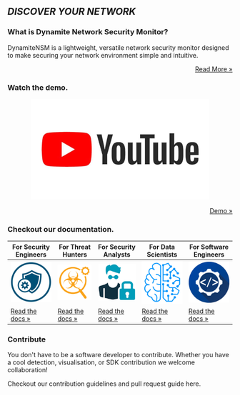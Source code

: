 ## *DISCOVER YOUR NETWORK*

### What is Dynamite Network Security Monitor?

DynamiteNSM is a lightweight, versatile network security monitor designed to make securing your network environment simple and intuitive.

<p style="text-align: right;">
    <a href="/about"> Read More »</a>
</p>

### Watch the demo.

<center>
    <img src="docs/data/img/youtube_placeholder.png">
</center>
<p style="text-align: right;">
    <a href="https://youtube.com"> Demo »</a>
</p>


### Checkout our documentation.

| For Security Engineers                           | For Threat Hunters                           | For Security Analysts                           | For Data Scientists                         | For Software Engineers                      |
|--------------------------------------------------|----------------------------------------------|-------------------------------------------------|---------------------------------------------|---------------------------------------------|
| ![img.png](docs/data/img/security_engineers_icon.png) | ![img.png](docs/data/img/threat_hunting_icon.png) | ![img.png](docs/data/img/security_analysts_icon.png) | ![img.png](data/img/datascientist_icon.png) | ![img.png](docs/data/img/developers_icon.png)    |
| [Read the docs »](guides/for_security_engineers/)       | [Read the docs »](for_threat_hunters/)       | [Read the docs »](guides/for_security_analysts/)       | [Read the docs »](for_data_scientists/)     | [Read the docs »](guides/for_software_developers/) |

### Contribute

You don't have to be a software developer to contribute. 
Whether you have a cool detection, visualisation, or SDK contribution we welcome collaboration!

Checkout our contribution guidelines and pull request guide here.